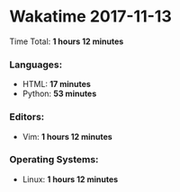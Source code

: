 # Wakatime 2017-11-13

Time Total: **1 hours 12 minutes**

### Languages:
- HTML: **17 minutes** 
- Python: **53 minutes** 

### Editors:
- Vim: **1 hours 12 minutes** 

### Operating Systems:
- Linux: **1 hours 12 minutes** 

